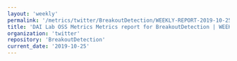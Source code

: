 ```yaml
---
layout: 'weekly'
permalink: '/metrics/twitter/BreakoutDetection/WEEKLY-REPORT-2019-10-25'
title: 'DAI Lab OSS Metrics Metrics report for BreakoutDetection | WEEKLY-REPORT-2019-10-25'
organization: 'twitter'
repository: 'BreakoutDetection'
current_date: '2019-10-25'
---
```

